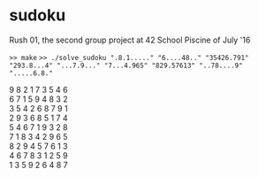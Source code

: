 # sudoku
Rush 01, the second group project at 42 School Piscine of July '16

`>> make`
`>> ./solve_sudoku ".8.1....." "6....48.." "35426.791" "293.8...4" "...7.9..." "7...4.965" "829.57613" "..78....9" ".....6.8."`  
  
 9  8  2  1  7  3  5  4  6  
 6  7  1  5  9  4  8  3  2  
 3  5  4  2  6  8  7  9  1  
 2  9  3  6  8  5  1  7  4  
 5  4  6  7  1  9  3  2  8  
 7  1  8  3  4  2  9  6  5  
 8  2  9  4  5  7  6  1  3  
 4  6  7  8  3  1  2  5  9  
 1  3  5  9  2  6  4  8  7  
